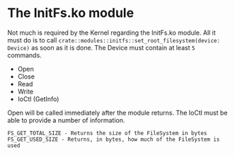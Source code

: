 # The InitFs.ko module

Not much is required by the Kernel regarding the InitFs.ko module.
All it must do is to call `crate::modules::initfs::set_root_filesystem(device: Device)` as soon as it is done. The Device must contain at least `5` commands.

- Open
- Close
- Read
- Write
- IoCtl (GetInfo)

Open will be called immediately after the module returns. The IoCtl must be able to provide a number of information.

```
FS_GET_TOTAL_SIZE - Returns the size of the FileSystem in bytes
FS_GET_USED_SIZE - Returns, in bytes, how much of the FileSystem is used
```